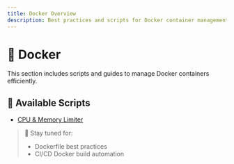 ```yaml
---
title: Docker Overview
description: Best practices and scripts for Docker container management.
---
```


# 🐳 Docker

This section includes scripts and guides to manage Docker containers efficiently.

## 📌 Available Scripts

- [CPU & Memory Limiter](./docker-limit.md)

> 🔧 Stay tuned for:
> - Dockerfile best practices
> - CI/CD Docker build automation